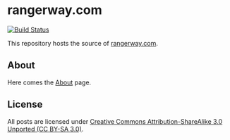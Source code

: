 # rangerway.com
[![Build Status](https://travis-ci.org/shohoku11wrj/shohoku11wrj.github.com.png?branch=master)](https://travis-ci.org/shohoku11wrj/shohoku11wrj.github.com)

This repository hosts the source of [rangerway.com](http://rangerway.com).

## About

Here comes the [About](http://rangerway.com/ranger) page.

## License
All posts are licensed under [Creative Commons Attribution-ShareAlike 3.0 Unported (CC BY-SA 3.0)](http://creativecommons.org/licenses/by-sa/3.0/deed.en_GB).
